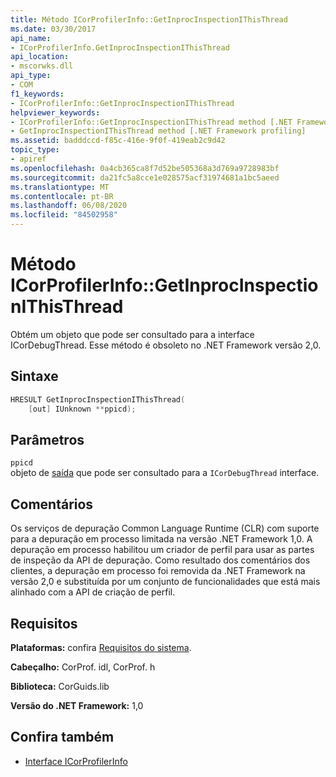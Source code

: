 ```yaml
---
title: Método ICorProfilerInfo::GetInprocInspectionIThisThread
ms.date: 03/30/2017
api_name:
- ICorProfilerInfo.GetInprocInspectionIThisThread
api_location:
- mscorwks.dll
api_type:
- COM
f1_keywords:
- ICorProfilerInfo::GetInprocInspectionIThisThread
helpviewer_keywords:
- ICorProfilerInfo::GetInprocInspectionIThisThread method [.NET Framework profiling]
- GetInprocInspectionIThisThread method [.NET Framework profiling]
ms.assetid: badddccd-f85c-416e-9f0f-419eab2c9d42
topic_type:
- apiref
ms.openlocfilehash: 0a4cb365ca8f7d52be505368a3d769a9728983bf
ms.sourcegitcommit: da21fc5a8cce1e028575acf31974681a1bc5aeed
ms.translationtype: MT
ms.contentlocale: pt-BR
ms.lasthandoff: 06/08/2020
ms.locfileid: "84502958"
---
```

# <a name="icorprofilerinfogetinprocinspectionithisthread-method"></a>Método ICorProfilerInfo::GetInprocInspectionIThisThread
Obtém um objeto que pode ser consultado para a interface ICorDebugThread. Esse método é obsoleto no .NET Framework versão 2,0.  
  
## <a name="syntax"></a>Sintaxe  
  
```cpp  
HRESULT GetInprocInspectionIThisThread(  
    [out] IUnknown **ppicd);  
```  
  
## <a name="parameters"></a>Parâmetros  
 `ppicd`  
 objeto de [saída](/cpp/atl/iunknown) que pode ser consultado para a `ICorDebugThread` interface.  
  
## <a name="remarks"></a>Comentários  
 Os serviços de depuração Common Language Runtime (CLR) com suporte para a depuração em processo limitada na versão .NET Framework 1,0. A depuração em processo habilitou um criador de perfil para usar as partes de inspeção da API de depuração. Como resultado dos comentários dos clientes, a depuração em processo foi removida da .NET Framework na versão 2,0 e substituída por um conjunto de funcionalidades que está mais alinhado com a API de criação de perfil.  
  
## <a name="requirements"></a>Requisitos  
 **Plataformas:** confira [Requisitos do sistema](../../get-started/system-requirements.md).  
  
 **Cabeçalho:** CorProf. idl, CorProf. h  
  
 **Biblioteca:** CorGuids.lib  
  
 **Versão do .NET Framework:** 1,0  
  
## <a name="see-also"></a>Confira também

- [Interface ICorProfilerInfo](icorprofilerinfo-interface.md)
